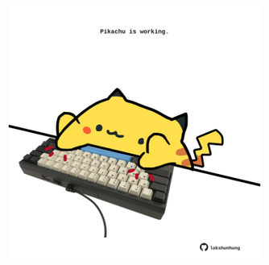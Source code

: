 <!-- built at 19/07/2024, 22:00:39 UTC -->
<p align="center">
  <img width="500" height="500" src="./ReadmeImage.svg">
</p>
